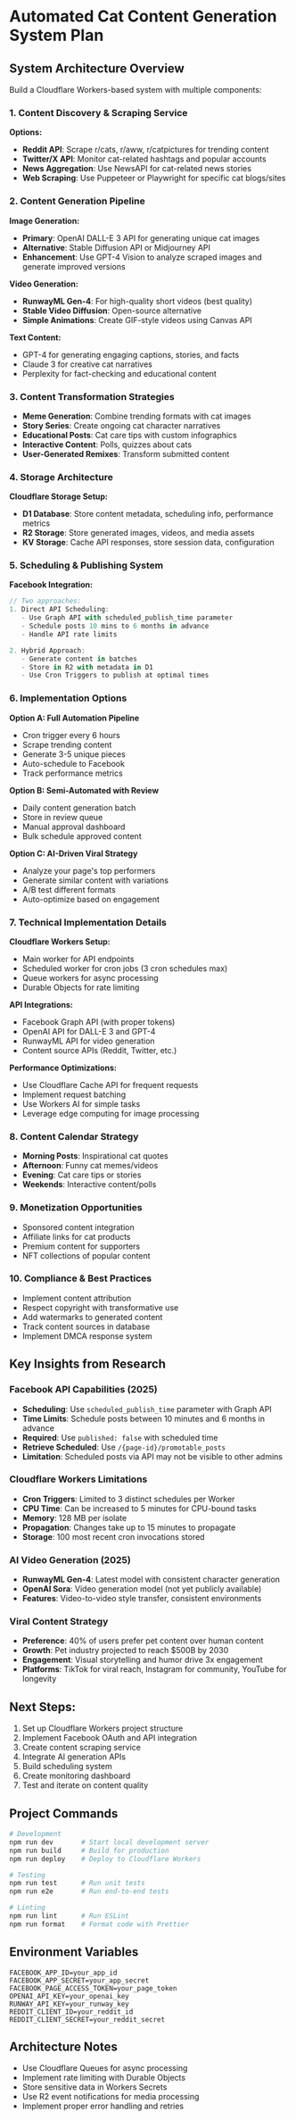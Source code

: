 # Automated Cat Content Generation System Plan

## System Architecture Overview
Build a Cloudflare Workers-based system with multiple components:

### 1. Content Discovery & Scraping Service
**Options:**
- **Reddit API**: Scrape r/cats, r/aww, r/catpictures for trending content
- **Twitter/X API**: Monitor cat-related hashtags and popular accounts
- **News Aggregation**: Use NewsAPI for cat-related news stories
- **Web Scraping**: Use Puppeteer or Playwright for specific cat blogs/sites

### 2. Content Generation Pipeline
**Image Generation:**
- **Primary**: OpenAI DALL-E 3 API for generating unique cat images
- **Alternative**: Stable Diffusion API or Midjourney API
- **Enhancement**: Use GPT-4 Vision to analyze scraped images and generate improved versions

**Video Generation:**
- **RunwayML Gen-4**: For high-quality short videos (best quality)
- **Stable Video Diffusion**: Open-source alternative
- **Simple Animations**: Create GIF-style videos using Canvas API

**Text Content:**
- GPT-4 for generating engaging captions, stories, and facts
- Claude 3 for creative cat narratives
- Perplexity for fact-checking and educational content

### 3. Content Transformation Strategies
- **Meme Generation**: Combine trending formats with cat images
- **Story Series**: Create ongoing cat character narratives
- **Educational Posts**: Cat care tips with custom infographics
- **Interactive Content**: Polls, quizzes about cats
- **User-Generated Remixes**: Transform submitted content

### 4. Storage Architecture
**Cloudflare Storage Setup:**
- **D1 Database**: Store content metadata, scheduling info, performance metrics
- **R2 Storage**: Store generated images, videos, and media assets
- **KV Storage**: Cache API responses, store session data, configuration

### 5. Scheduling & Publishing System
**Facebook Integration:**
```javascript
// Two approaches:
1. Direct API Scheduling:
   - Use Graph API with scheduled_publish_time parameter
   - Schedule posts 10 mins to 6 months in advance
   - Handle API rate limits

2. Hybrid Approach:
   - Generate content in batches
   - Store in R2 with metadata in D1
   - Use Cron Triggers to publish at optimal times
```

### 6. Implementation Options

**Option A: Full Automation Pipeline**
- Cron trigger every 6 hours
- Scrape trending content
- Generate 3-5 unique pieces
- Auto-schedule to Facebook
- Track performance metrics

**Option B: Semi-Automated with Review**
- Daily content generation batch
- Store in review queue
- Manual approval dashboard
- Bulk schedule approved content

**Option C: AI-Driven Viral Strategy**
- Analyze your page's top performers
- Generate similar content with variations
- A/B test different formats
- Auto-optimize based on engagement

### 7. Technical Implementation Details

**Cloudflare Workers Setup:**
- Main worker for API endpoints
- Scheduled worker for cron jobs (3 cron schedules max)
- Queue workers for async processing
- Durable Objects for rate limiting

**API Integrations:**
- Facebook Graph API (with proper tokens)
- OpenAI API for DALL-E 3 and GPT-4
- RunwayML API for video generation
- Content source APIs (Reddit, Twitter, etc.)

**Performance Optimizations:**
- Use Cloudflare Cache API for frequent requests
- Implement request batching
- Use Workers AI for simple tasks
- Leverage edge computing for image processing

### 8. Content Calendar Strategy
- **Morning Posts**: Inspirational cat quotes
- **Afternoon**: Funny cat memes/videos
- **Evening**: Cat care tips or stories
- **Weekends**: Interactive content/polls

### 9. Monetization Opportunities
- Sponsored content integration
- Affiliate links for cat products
- Premium content for supporters
- NFT collections of popular content

### 10. Compliance & Best Practices
- Implement content attribution
- Respect copyright with transformative use
- Add watermarks to generated content
- Track content sources in database
- Implement DMCA response system

## Key Insights from Research

### Facebook API Capabilities (2025)
- **Scheduling**: Use `scheduled_publish_time` parameter with Graph API
- **Time Limits**: Schedule posts between 10 minutes and 6 months in advance
- **Required**: Use `published: false` with scheduled time
- **Retrieve Scheduled**: Use `/{page-id}/promotable_posts`
- **Limitation**: Scheduled posts via API may not be visible to other admins

### Cloudflare Workers Limitations
- **Cron Triggers**: Limited to 3 distinct schedules per Worker
- **CPU Time**: Can be increased to 5 minutes for CPU-bound tasks
- **Memory**: 128 MB per isolate
- **Propagation**: Changes take up to 15 minutes to propagate
- **Storage**: 100 most recent cron invocations stored

### AI Video Generation (2025)
- **RunwayML Gen-4**: Latest model with consistent character generation
- **OpenAI Sora**: Video generation model (not yet publicly available)
- **Features**: Video-to-video style transfer, consistent environments

### Viral Content Strategy
- **Preference**: 40% of users prefer pet content over human content
- **Growth**: Pet industry projected to reach $500B by 2030
- **Engagement**: Visual storytelling and humor drive 3x engagement
- **Platforms**: TikTok for viral reach, Instagram for community, YouTube for longevity

## Next Steps:
1. Set up Cloudflare Workers project structure
2. Implement Facebook OAuth and API integration
3. Create content scraping service
4. Integrate AI generation APIs
5. Build scheduling system
6. Create monitoring dashboard
7. Test and iterate on content quality

## Project Commands
```bash
# Development
npm run dev       # Start local development server
npm run build     # Build for production
npm run deploy    # Deploy to Cloudflare Workers

# Testing
npm run test      # Run unit tests
npm run e2e       # Run end-to-end tests

# Linting
npm run lint      # Run ESLint
npm run format    # Format code with Prettier
```

## Environment Variables
```
FACEBOOK_APP_ID=your_app_id
FACEBOOK_APP_SECRET=your_app_secret
FACEBOOK_PAGE_ACCESS_TOKEN=your_page_token
OPENAI_API_KEY=your_openai_key
RUNWAY_API_KEY=your_runway_key
REDDIT_CLIENT_ID=your_reddit_id
REDDIT_CLIENT_SECRET=your_reddit_secret
```

## Architecture Notes
- Use Cloudflare Queues for async processing
- Implement rate limiting with Durable Objects
- Store sensitive data in Workers Secrets
- Use R2 event notifications for media processing
- Implement proper error handling and retries